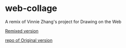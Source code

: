 # web-collage

A remix of Vinnie Zhang's project for Drawing on the Web

[Remixed version](https://i6.cims.nyu.edu/~zs1282/drawing/assignment4/)

[repo of Original version](https://github.com/vinniezhang/web-collage)

